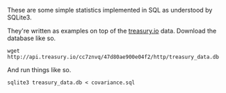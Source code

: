 These are some simple statistics implemented in SQL as understood by SQLite3.

They're written as examples on top of the [treasury.io](http://treasury.io) data.
Download the database like so.

    wget http://api.treasury.io/cc7znvq/47d80ae900e04f2/http/treasury_data.db

And run things like so.

    sqlite3 treasury_data.db < covariance.sql
